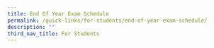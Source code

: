 ```yaml
---
title: End Of Year Exam Schedule
permalink: /quick-links/for-students/end-of-year-exam-schedule/
description: ""
third_nav_title: For Students
---
```

